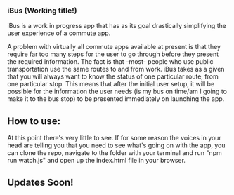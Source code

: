 ### iBus (Working title!)

iBus is a work in progress app that has as its goal drastically simplifying the user experience of a commute app.

A problem with virtually all commute apps available at present is that they require far too many steps for the user to go through before they present the required information. The fact is that –most- people who use public transportation use the same routes to and from work. iBus takes as a given that you will always want to know the status of one particular route, from one particular stop. This means that after the initial user setup, it will be possible for the information the user needs (is my bus on time/am I going to make it to the bus stop) to be presented immediately on launching the app.

## How to use:

At this point there's very little to see. If for some reason the voices in your head are telling you that you need to see what's going on with the app, you can clone the repo, navigate to the folder with your terminal and run "npm run watch.js" and open up the index.html file in your browser.

## Updates Soon!
